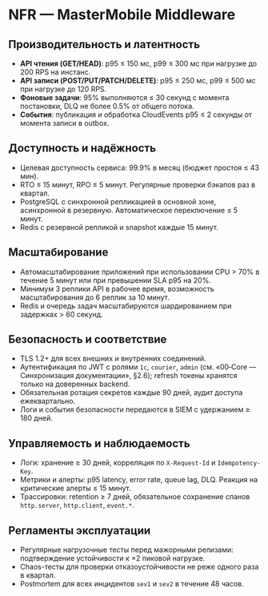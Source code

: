 # NFR — MasterMobile Middleware

## Производительность и латентность
- **API чтения (GET/HEAD)**: p95 ≤ 150 мс, p99 ≤ 300 мс при нагрузке до 200 RPS на инстанс.
- **API записи (POST/PUT/PATCH/DELETE)**: p95 ≤ 250 мс, p99 ≤ 500 мс при нагрузке до 120 RPS.
- **Фоновые задачи**: 95% выполняются ≤ 30 секунд с момента постановки, DLQ не более 0.5% от общего потока.
- **События**: публикация и обработка CloudEvents p95 ≤ 2 секунды от момента записи в outbox.

## Доступность и надёжность
- Целевая доступность сервиса: 99.9% в месяц (бюджет простоя ≤ 43 мин).
- RTO ≤ 15 минут, RPO ≤ 5 минут. Регулярные проверки бэкапов раз в квартал.
- PostgreSQL с синхронной репликацией в основной зоне, асинхронной в резервную. Автоматическое переключение ≤ 5 минут.
- Redis с резервной репликой и snapshot каждые 15 минут.

## Масштабирование
- Автомасштабирование приложений при использовании CPU > 70% в течение 5 минут или при превышении SLA p95 на 20%.
- Минимум 3 реплики API в рабочее время, возможность масштабирования до 6 реплик за 10 минут.
- Redis и очередь задач масштабируются шардированием при задержках > 60 секунд.

## Безопасность и соответствие
- TLS 1.2+ для всех внешних и внутренних соединений.
- Аутентификация по JWT c ролями `1c`, `courier`, `admin` (см. «00‑Core — Синхронизация документации», §2.6); refresh токены хранятся только на доверенных backend.
- Обязательная ротация секретов каждые 90 дней, аудит доступа ежеквартально.
- Логи и события безопасности передаются в SIEM с удержанием ≥ 180 дней.

## Управляемость и наблюдаемость
- Логи: хранение ≥ 30 дней, корреляция по `X-Request-Id` и `Idempotency-Key`.
- Метрики и алерты: p95 latency, error rate, queue lag, DLQ. Реакция на критические алерты ≤ 15 минут.
- Трассировки: retention ≥ 7 дней, обязательное сохранение спанов `http.server`, `http.client`, `event.*`.

## Регламенты эксплуатации
- Регулярные нагрузочные тесты перед мажорными релизами: подтверждение устойчивости к ×2 пиковой нагрузке.
- Chaos-тесты для проверки отказоустойчивости не реже одного раза в квартал.
- Postmortem для всех инцидентов `sev1` и `sev2` в течение 48 часов.

